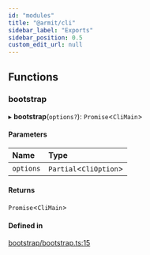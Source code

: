 ```yaml
---
id: "modules"
title: "@armit/cli"
sidebar_label: "Exports"
sidebar_position: 0.5
custom_edit_url: null
---
```


## Functions

### bootstrap

▸ **bootstrap**(`options?`): `Promise`<`CliMain`\>

#### Parameters

| Name      | Type                    |
| :-------- | :---------------------- |
| `options` | `Partial`<`CliOption`\> |

#### Returns

`Promise`<`CliMain`\>

#### Defined in

[bootstrap/bootstrap.ts:15](https://github.com/armitjs/armit/blob/18cfa59/packages/cli/src/bootstrap/bootstrap.ts#L15)
